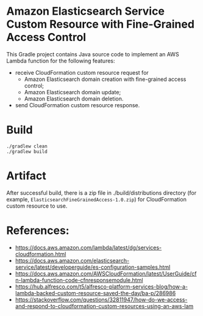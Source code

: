 # Amazon Elasticsearch Service Custom Resource with Fine-Grained Access Control

This Gradle project contains Java source code to implement an AWS Lambda function for the following features:
- receive CloudFormation custom resource request for
    - Amazon Elasticsearch domain creation with fine-grained access control;
    - Amazon Elasticsearch domain update;
    - Amazon Elasticsearch domain deletion.
- send CloudFormation custom resource response.

# Build
```
./gradlew clean
./gradlew build
```

# Artifact
After successful build, there is a zip file in ./build/distributions directory (for example, `ElasticsearchFineGrainedAccess-1.0.zip`) for CloudFormation custom resource to use. 

# References:
- https://docs.aws.amazon.com/lambda/latest/dg/services-cloudformation.html
- https://docs.aws.amazon.com/elasticsearch-service/latest/developerguide/es-configuration-samples.html
- https://docs.aws.amazon.com/AWSCloudFormation/latest/UserGuide/cfn-lambda-function-code-cfnresponsemodule.html
- https://hub.alfresco.com/t5/alfresco-platform-services-blog/how-a-lambda-backed-custom-resource-saved-the-day/ba-p/286986
- https://stackoverflow.com/questions/32811947/how-do-we-access-and-respond-to-cloudformation-custom-resources-using-an-aws-lam

